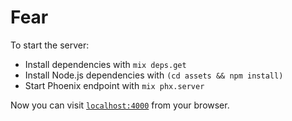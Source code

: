 # Fear

To start the server:

  * Install dependencies with `mix deps.get`
  * Install Node.js dependencies with `(cd assets && npm install)`
  * Start Phoenix endpoint with `mix phx.server`

Now you can visit [`localhost:4000`](http://localhost:4000) from your browser.
